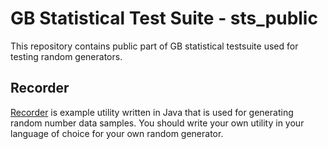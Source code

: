 # GB Statistical Test Suite - sts_public

This repository contains public part of GB statistical testsuite used for testing random generators.

## Recorder ##
[Recorder](../master/recorder/src/com/generalbytes/sts/recorder/RNGRecorder.java) is example utility written in Java that is used for generating random number data samples. You should write your own utility in your language of choice for your own random generator.
